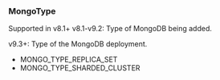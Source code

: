 ### MongoType
Supported in v8.1+
v8.1-v9.2: Type of MongoDB being added.

v9.3+: Type of the MongoDB deployment.

- MONGO_TYPE_REPLICA_SET
- MONGO_TYPE_SHARDED_CLUSTER
